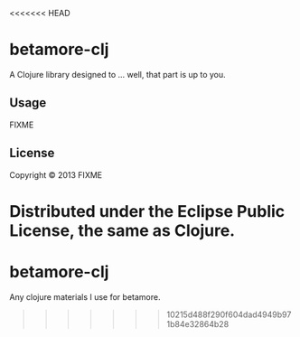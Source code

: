 <<<<<<< HEAD
# betamore-clj

A Clojure library designed to ... well, that part is up to you.

## Usage

FIXME

## License

Copyright © 2013 FIXME

Distributed under the Eclipse Public License, the same as Clojure.
=======
betamore-clj
============

Any clojure materials I use for betamore.
>>>>>>> 10215d488f290f604dad4949b971b84e32864b28
